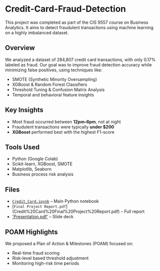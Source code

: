 # Credit-Card-Fraud-Detection

This project was completed as part of the CIS 9557 course on Business Analytics. It aims to detect fraudulent transactions using machine learning on a highly imbalanced dataset.

## Overview

We analyzed a dataset of 284,807 credit card transactions, with only 0.17% labeled as fraud. Our goal was to improve fraud detection accuracy while minimizing false positives, using techniques like:

- SMOTE (Synthetic Minority Oversampling)
- XGBoost & Random Forest Classifiers
- Threshold Tuning & Confusion Matrix Analysis
- Temporal and behavioral feature insights

## Key Insights

- Most fraud occurred between **12pm–6pm**, not at night
- Fraudulent transactions were typically **under $200**
- **XGBoost** performed best with the highest F1-score

## Tools Used

- Python (Google Colab)
- Scikit-learn, XGBoost, SMOTE
- Matplotlib, Seaborn
- Business process risk analysis

## Files

- [`Credit_Card.ipynb`](Credit_Card.ipynb) – Main Python notebook
- [`Final Project Report.pdf`] (Credit%20Card%20Final%20Project%20Report.pdf) – Full report
- ['Presentation.pdf'](Credit%20Card%20Presentation.pdf) – Slide deck

## POAM Highlights

We proposed a Plan of Action & Milestones (POAM) focused on:
- Real-time fraud scoring
- Risk-level based threshold adjustment
- Monitoring high-risk time periods

